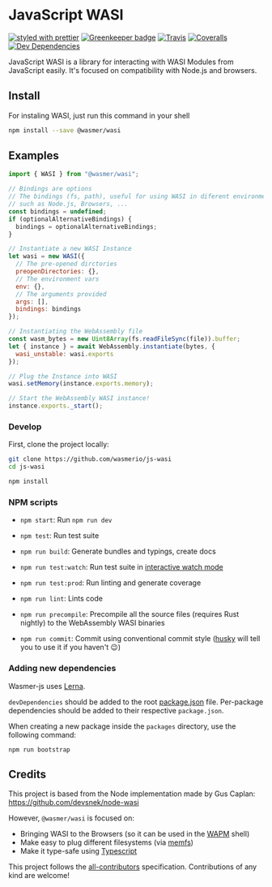 # JavaScript WASI

[![styled with prettier](https://img.shields.io/badge/styled_with-prettier-ff69b4.svg)](https://github.com/prettier/prettier)
[![Greenkeeper badge](https://badges.greenkeeper.io/wasmerio/js-wasi.svg)](https://greenkeeper.io/)
[![Travis](https://img.shields.io/travis/wasmerio/js-wasi.svg)](https://travis-ci.org/wasmerio/js-wasi)
[![Coveralls](https://img.shields.io/coveralls/wasmerio/js-wasi.svg)](https://coveralls.io/github/wasmerio/js-wasi)
[![Dev Dependencies](https://david-dm.org/wasmerio/js-wasi/dev-status.svg)](https://david-dm.org/wasmerio/js-wasi?type=dev)

JavaScript WASI is a library for interacting with WASI Modules from JavaScript easily.
It's focused on compatibility with Node.js and browsers.

## Install

For instaling WASI, just run this command in your shell

```bash
npm install --save @wasmer/wasi
```

## Examples

```js
import { WASI } from "@wasmer/wasi";

// Bindings are options
// The bindings (fs, path), useful for using WASI in diferent environments
// such as Node.js, Browsers, ...
const bindings = undefined;
if (optionalAlternativeBindings) {
  bindings = optionalAlternativeBindings;
}

// Instantiate a new WASI Instance
let wasi = new WASI({
  // The pre-opened dirctories
  preopenDirectories: {},
  // The environment vars
  env: {},
  // The arguments provided
  args: [],
  bindings: bindings
});

// Instantiating the WebAssembly file
const wasm_bytes = new Uint8Array(fs.readFileSync(file)).buffer;
let { instance } = await WebAssembly.instantiate(bytes, {
  wasi_unstable: wasi.exports
});

// Plug the Instance into WASI
wasi.setMemory(instance.exports.memory);

// Start the WebAssembly WASI instance!
instance.exports._start();
```

### Develop

First, clone the project locally:

```bash
git clone https://github.com/wasmerio/js-wasi
cd js-wasi

npm install
```

### NPM scripts

- `npm start`: Run `npm run dev`
- `npm test`: Run test suite
- `npm run build`: Generate bundles and typings, create docs

- `npm run test:watch`: Run test suite in [interactive watch mode](http://facebook.github.io/jest/docs/cli.html#watch)
- `npm run test:prod`: Run linting and generate coverage
- `npm run lint`: Lints code
- `npm run precompile`: Precompile all the source files (requires Rust nightly) to the WebAssembly WASI binaries
- `npm run commit`: Commit using conventional commit style ([husky](https://github.com/typicode/husky) will tell you to use it if you haven't :wink:)

### Adding new dependencies

Wasmer-js uses [Lerna](https://lernajs.io/).

`devDependencies` should be added to the root [package.json](package.json) file. Per-package dependencies should be added to their respective `package.json`.

When creating a new package inside the `packages` directory, use the following command:

```
npm run bootstrap
```

## Credits

This project is based from the Node implementation made by Gus Caplan: https://github.com/devsnek/node-wasi

However, `@wasmer/wasi` is focused on:

- Bringing WASI to the Browsers (so it can be used in the [WAPM](https://wapm.io/) shell)
- Make easy to plug different filesystems (via [memfs](https://github.com/streamich/memfs))
- Make it type-safe using [Typescript](http://www.typescriptlang.org/)

This project follows the [all-contributors](https://github.com/kentcdodds/all-contributors) specification.
Contributions of any kind are welcome!
